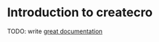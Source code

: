 # Introduction to createcro

TODO: write [great documentation](http://jacobian.org/writing/great-documentation/what-to-write/)
